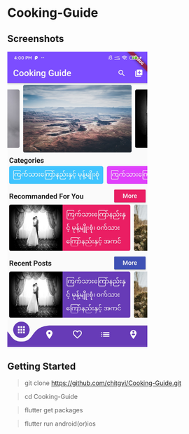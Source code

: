 # Cooking-Guide

## Screenshots
<img src="images/screenshot/home.jpg" width="320"> 

## Getting Started

> git clone https://github.com/chitgyi/Cooking-Guide.git

> cd Cooking-Guide

> flutter get packages

> flutter run android(or)ios
